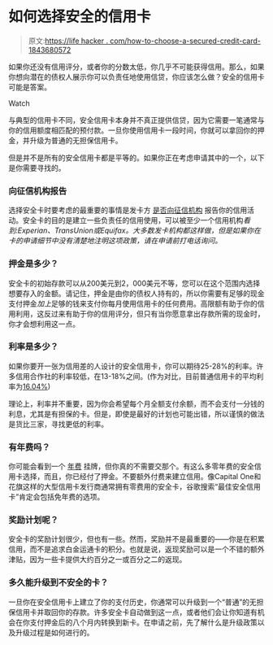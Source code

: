 # 如何选择安全的信用卡

> 原文:[https://life hacker . com/how-to-choose-a-secured-credit-card-1843680572](https://lifehacker.com/how-to-choose-a-secured-credit-card-1843680572)

如果你还没有信用评分，或者你的分数太低，你几乎不可能获得信用。那么，如果你想向潜在的债权人展示你可以负责任地使用信贷，你应该怎么做？安全的信用卡可能是答案。

Watch

与典型的信用卡不同，安全信用卡本身并不真正提供信贷，因为它需要一笔通常与你的信用额度相匹配的预付款。一旦你使用信用卡一段时间，你就可以拿回你的押金，并升级为普通的无担保信用卡。

但是并不是所有的安全信用卡都是平等的。如果你正在考虑申请其中的一个，以下是你需要寻找的。

### **向征信机构报告**

选择安全卡时要考虑的最重要的事情是发卡方 [是否向征信机构](https://twocents.lifehacker.com/everything-you-need-to-know-about-credit-how-to-check-1797093506) 报告你的信用活动。安全卡的目的是建立一些负责任的信用使用，可以被至少一个信用机构*看到:Experian、TransUnion或Equifax。大多数发卡机构都这样做，但是如果你在卡的申请细节中没有清楚地注明这项政策，请在申请前打电话询问。*

### 押金是多少？

安全卡的初始存款可以从200美元到2，000美元不等，您可以在这个范围内选择想要存入的金额。请记住，押金是由你的债权人持有的，所以你需要有足够的现金支付押金*加上*足够的钱来支付你每月使用信用卡的任何费用。高限额有助于你的信用利用，这反过来有助于你的信用评分，但只有当你愿意拿出存款所需的现金时，你才会想利用这一点。

### 利率是多少？

如果你要开一张为信用差的人设计的安全信用卡，你可以期待25-28%的利率。许多信用合作社的利率较低，在13-18%之间。(作为对比，目前普通信用卡的平均利率为[16.04%](https://www.creditcards.com/credit-card-news/rate-report/))

理论上，利率并不重要，因为你会希望每个月全额支付余额，而不会支付一分钱的利息，尤其是有担保的卡。但是，即使是最好的计划也可能出错，所以谨慎的做法是货比三家，寻找更低的利率。

### **有年费吗？**

你可能会看到一个 [年费](https://twocents.lifehacker.com/when-paying-an-annual-credit-card-fee-makes-sense-1827669221) 挂牌，但你真的不需要交那个。有这么多零年费的安全信用卡选择，而且，你已经付了押金。不要额外付费来建立信用。像Capital One和花旗这样的大型信用卡发行商通常拥有零费用的安全卡，谷歌搜索“最佳安全信用卡”肯定会包括免年费的选项。

### 奖励计划呢？

安全卡的奖励计划很少，但也有一些。然而，奖励并不是最重要的——你是在积累信用，而不是追求白金运通卡的积分。也就是说，返现奖励可以是一个不错的额外津贴，因为一些卡提供大约百分之一或百分之二的返现。

### **多久能升级到不安全的卡？**

一旦你在安全信用卡上建立了你的支付历史，你通常可以升级到一个“普通”的无担保信用卡并取回你的存款。许多安全卡自动做到这一点，或者他们会让你知道有机会在你支付押金后的八个月内转换到新卡。在申请之前，先了解什么是升级政策以及升级过程是如何进行的。